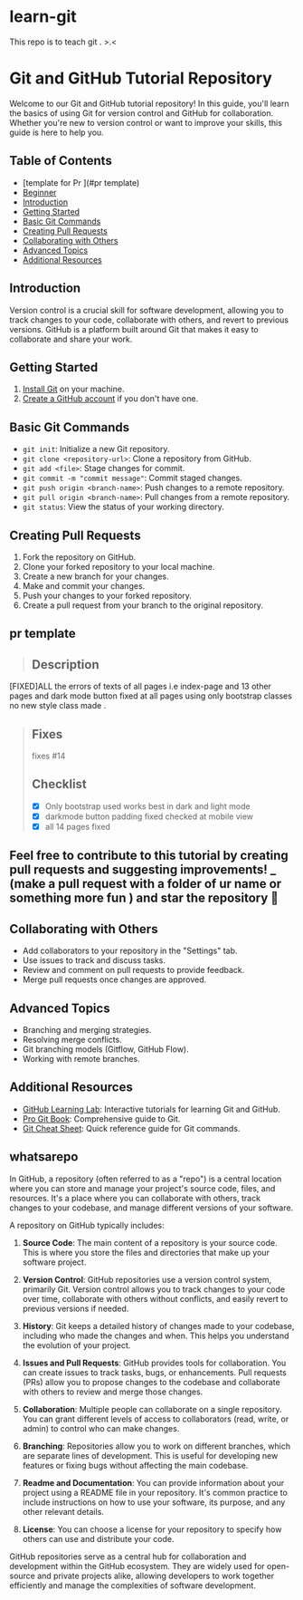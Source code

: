 # learn-git
This repo is to teach git . >.&lt;
# Git and GitHub Tutorial Repository

Welcome to our Git and GitHub tutorial repository! In this guide, you'll learn the basics of using Git for version control and GitHub for collaboration. Whether you're new to version control or want to improve your skills, this guide is here to help you.

## Table of Contents
- [template for Pr ](#pr template)
- [Beginner](#whatsarepo)
- [Introduction](#introduction)
- [Getting Started](#getting-started)
- [Basic Git Commands](#basic-git-commands)
- [Creating Pull Requests](#creating-pull-requests)
- [Collaborating with Others](#collaborating-with-others)
- [Advanced Topics](#advanced-topics)
- [Additional Resources](#additional-resources)

## Introduction

Version control is a crucial skill for software development, allowing you to track changes to your code, collaborate with others, and revert to previous versions. GitHub is a platform built around Git that makes it easy to collaborate and share your work.

## Getting Started

1. [Install Git](https://git-scm.com/downloads) on your machine.
2. [Create a GitHub account](https://github.com/join) if you don't have one.

## Basic Git Commands

- `git init`: Initialize a new Git repository.
- `git clone <repository-url>`: Clone a repository from GitHub.
- `git add <file>`: Stage changes for commit.
- `git commit -m "commit message"`: Commit staged changes.
- `git push origin <branch-name>`: Push changes to a remote repository.
- `git pull origin <branch-name>`: Pull changes from a remote repository.
- `git status`: View the status of your working directory.

## Creating Pull Requests

1. Fork the repository on GitHub.
2. Clone your forked repository to your local machine.
3. Create a new branch for your changes.
4. Make and commit your changes.
5. Push your changes to your forked repository.
6. Create a pull request from your branch to the original repository.

## pr template

> ## Description
[FIXED]ALL the errors of texts of all pages i.e index-page and 13 other pages and dark mode button fixed at all pages using only bootstrap classes no new style class made . 
> 
> ## Fixes
> fixes #14 
> 
> ## Checklist
> * [x]  Only bootstrap used works best in dark and light mode
> * [x]  darkmode button padding fixed checked at mobile view
> * [x] all 14 pages fixed 
>

## Feel free to contribute to this tutorial by creating pull requests and suggesting improvements! _ (make a pull request with a folder of ur name or something more fun ) and star the repository 🙏

## Collaborating with Others

- Add collaborators to your repository in the "Settings" tab.
- Use issues to track and discuss tasks.
- Review and comment on pull requests to provide feedback.
- Merge pull requests once changes are approved.

## Advanced Topics

- Branching and merging strategies.
- Resolving merge conflicts.
- Git branching models (Gitflow, GitHub Flow).
- Working with remote branches.

## Additional Resources

- [GitHub Learning Lab](https://lab.github.com/): Interactive tutorials for learning Git and GitHub.
- [Pro Git Book](https://git-scm.com/book/en/v2): Comprehensive guide to Git.
- [Git Cheat Sheet](https://education.github.com/git-cheat-sheet-education.pdf): Quick reference guide for Git commands.


## whatsarepo

In GitHub, a repository (often referred to as a "repo") is a central location where you can store and manage your project's source code, files, and resources. It's a place where you can collaborate with others, track changes to your codebase, and manage different versions of your software.

A repository on GitHub typically includes:

1. **Source Code**: The main content of a repository is your source code. This is where you store the files and directories that make up your software project.

2. **Version Control**: GitHub repositories use a version control system, primarily Git. Version control allows you to track changes to your code over time, collaborate with others without conflicts, and easily revert to previous versions if needed.

3. **History**: Git keeps a detailed history of changes made to your codebase, including who made the changes and when. This helps you understand the evolution of your project.

4. **Issues and Pull Requests**: GitHub provides tools for collaboration. You can create issues to track tasks, bugs, or enhancements. Pull requests (PRs) allow you to propose changes to the codebase and collaborate with others to review and merge those changes.

5. **Collaboration**: Multiple people can collaborate on a single repository. You can grant different levels of access to collaborators (read, write, or admin) to control who can make changes.

6. **Branching**: Repositories allow you to work on different branches, which are separate lines of development. This is useful for developing new features or fixing bugs without affecting the main codebase.

7. **Readme and Documentation**: You can provide information about your project using a README file in your repository. It's common practice to include instructions on how to use your software, its purpose, and any other relevant details.

8. **License**: You can choose a license for your repository to specify how others can use and distribute your code.

GitHub repositories serve as a central hub for collaboration and development within the GitHub ecosystem. They are widely used for open-source and private projects alike, allowing developers to work together efficiently and manage the complexities of software development.

